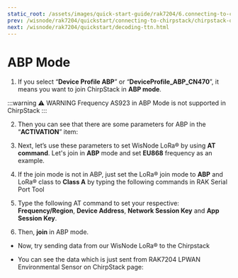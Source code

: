 ```yaml
---
static_root: /assets/images/quick-start-guide/rak7204/6.connecting-to-chirpstack/abp/
prev: /wisnode/rak7204/quickstart/connecting-to-chirpstack/chirpstack-otaa.html
next: /wisnode/rak7204/quickstart/decoding-ttn.html
---
```

# ABP Mode

1. If you select “**Device Profile  ABP**” or “**DeviceProfile_ABP_CN470**”, it means you want to join ChirpStack in **ABP mode**.

:::warning ⚠️ WARNING
 Frequency AS923 in ABP Mode is not supported in ChirpStack
:::

<rk-img
  :src="`${$frontmatter.static_root}/ezfbaa2iue5jolxhcn5m.png`"
  width="100%"
  figure-number="1"
  caption="Switching to ABP Mode"
/>


2. Then you can see that there are some parameters for ABP in the “**ACTIVATION**” item:
<rk-img
  :src="`${$frontmatter.static_root}/z1ox6hvoa4zwe8cpadz5.png`"
  width="100%"
  figure-number="2"
  caption="ABP Parameters"
/>

3. Next, let’s use these parameters to set WisNode LoRa® by using **AT command**. Let's join in **ABP** mode and set **EU868** frequency as an example.
4. If the join mode is not in ABP, just set the LoRa® join mode to **ABP** and LoRa® class to **Class A** by typing the following commands in RAK Serial Port Tool
<rk-img
  :src="`${$frontmatter.static_root}/z1ox6hvoa4zwe8cpadz5.png`"
  width="100%"
  figure-number="3"
  caption="Setting of LoRaWAN® Mode and Class"
/>

5. Type the following AT command to set your respective: **Frequency/Region**, **Device Address**, **Network Session Key** and **App Session Key**.
<rk-img
  :src="`${$frontmatter.static_root}/lvccenrrczmt4nrtbjya.jpg`"
  width="100%"
  figure-number="4"
  caption="Setting of Frequency and Device Address"
/>

<rk-img
  :src="`${$frontmatter.static_root}/v1mclxe7vemha0yewfyu.jpg`"
  width="100%"
  figure-number="5"
  caption="Setting of Device EUI and Network Session Key"
/>

6. Then, **join** in ABP mode.
<rk-img
  :src="`${$frontmatter.static_root}/pqwlq93vihikp0rgilvi.jpg`"
  width="50%"
  figure-number="6"
  caption="Joining of ABP"
/>

- Now, try sending data from our WisNode LoRa® to the Chirpstack
<rk-img
  :src="`${$frontmatter.static_root}/enenhki5eduvosgktdz8.png`"
  width="50%"
  figure-number="7"
  caption="Sending Data to ChirpStack"
/>

- You can see the data which is just sent from RAK7204 LPWAN Environmental Sensor on ChirpStack page:
<rk-img
  :src="`${$frontmatter.static_root}/haxxnxf1wv5jlzlytakp.png`"
  width="100%"
  figure-number="8"
  caption="Message Status in ChirpStack"
/>


